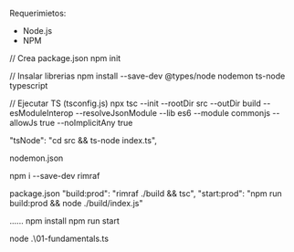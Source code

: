 Requerimietos:
* Node.js
* NPM

// Crea package.json
npm init

// Insalar librerias
npm install --save-dev @types/node nodemon ts-node typescript

// Ejecutar TS (tsconfig.js)
npx tsc --init --rootDir src --outDir build --esModuleInterop --resolveJsonModule --lib es6 --module commonjs --allowJs true --noImplicitAny true


"tsNode": "cd src && ts-node index.ts",

nodemon.json

npm i --save-dev rimraf

package.json
"build:prod": "rimraf ./build && tsc",
"start:prod": "npm run build:prod && node ./build/index.js"

......
npm install
npm run start

node .\01-fundamentals.ts